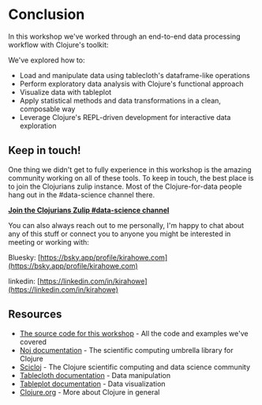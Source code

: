# Conclusion

In this workshop we've worked through an end-to-end data processing workflow with Clojure's toolkit:

We've explored how to:

- Load and manipulate data using tablecloth's dataframe-like operations
- Perform exploratory data analysis with Clojure's functional approach
- Visualize data with tableplot
- Apply statistical methods and data transformations in a clean, composable way
- Leverage Clojure's REPL-driven development for interactive data exploration

## Keep in touch!

One thing we didn't get to fully experience in this workshop is the amazing community working on all of these tools. To keep in touch, the best place is to join the Clojurians zulip instance. Most of the Clojure-for-data people hang out in the #data-science channel there.

[**Join the Clojurians Zulip #data-science channel**](https://clojurians.zulipchat.com/#narrow/channel/151924-data-science)

You can also always reach out to me personally, I'm happy to chat about any of this stuff or connect you to anyone you might be interested in meeting or working with:

Bluesky: [https://bsky.app/profile/kirahowe.com](https://bsky.app/profile/kirahowe.com)

linkedin: [https://linkedin.com/in/kirahowe](https://linkedin.com/in/kirahowe)

## Resources

- [The source code for this workshop](https://github.com/kirahowe/workshops/tree/main/bobkonf_2025) - All the code and examples we've covered
- [Noj documentation](https://scicloj.github.io/noj/) - The scientific computing umbrella library for Clojure
- [Scicloj](https://scicloj.github.io/) - The Clojure scientific computing and data science community
- [Tablecloth documentation](https://github.com/scicloj/tablecloth) - Data manipulation
- [Tableplot documentation](https://github.com/scicloj/tableplot) - Data visualization
- [Clojure.org](https://clojure.org/) - More about Clojure in general
